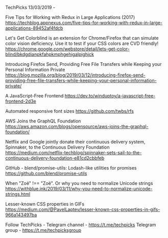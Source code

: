 TechPicks 13/03/2019 -

Five Tips for Working with Redux in Large Applications (2017)
https://techblog.appnexus.com/five-tips-for-working-with-redux-in-large-applications-89452af4fdcb

Let's Get Colorblind is an extension for Chrome/Firefox that can simulate color vision deficiency. Use it to test if your CSS colors are CVD friendly!
https://chrome.google.com/webstore/detail/lets-get-color-blind/bkdgdianpkfahpkmphgehigalpighjck

Introducing Firefox Send, Providing Free File Transfers while Keeping your Personal Information Private
https://blog.mozilla.org/blog/2019/03/12/introducing-firefox-send-providing-free-file-transfers-while-keeping-your-personal-information-private/

A JavaScript-Free Frontend
https://dev.to/winduptoy/a-javascript-free-frontend-2d3e

Automated responsive font sizes
https://github.com/twbs/rfs

AWS Joins the GraphQL Foundation
https://aws.amazon.com/blogs/opensource/aws-joins-the-graphql-foundation/

Netflix and Google jointly donate their continuous delivery system, Spinnaker, to the Continuous Delivery Foundation
https://medium.com/netflix-techblog/spinnaker-sets-sail-to-the-continuous-delivery-foundation-e81cd2cbbfeb

GitHub - blend/promise-utils: Lodash-like utilities for promises
https://github.com/blend/promise-utils

When "Zoë" !== "Zoë". Or why you need to normalize Unicode strings
https://withblue.ink/2019/03/11/why-you-need-to-normalize-unicode-strings.html

Lesser-known CSS properties in GIFs
https://medium.com/@PavelLaptev/lesser-known-css-properties-in-gifs-966a143497ba

Follow TechPicks -
Telegram channel - https://t.me/techpicks
Telegram group - https://t.me/techpicksgroup
